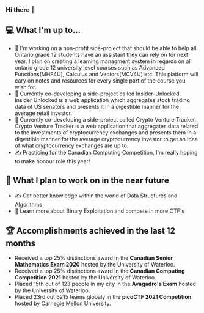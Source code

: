 ### Hi there 👋

## 💻 What I'm up to...
- 🔨 I'm working on a non-profit side-project that should be able to help all Ontario grade 12 students have an assistant they can rely on for next year. I plan on creating a learning managment system in regards on all ontario grade 12 university level courses such as Advanced Functions(MHF4U), Calculus and Vectors(MCV4U) etc. This platform will cary on notes and resources for every single part of the course you wish for. 
- 🔨 Currently co-developing a side-project called Insider-Unlocked. Insider Unlocked is a web application which aggregates stock trading data of US senators and presents it in a digestible manner for the average retail investor.
- 🔨 Currently co-developing a side-project called Crypto Venture Tracker. Crypto Venture Tracker is a web application that aggregates data related to the investments of cryptocurrency exchanges and presents them in a digestible manner for the average cryptocurrency investor to get an idea of what cryptocurrency exchanges are up to.
- ✍️ Practicing for the Canadian Computing Competition, I'm really hoping to make honour role this year!

## 🎯 What I plan to work on in the near future
- ✍️ Get better knowledge within the world of Data Structures and Algorithms
- 📖 Learn more about Binary Exploitation and compete in more CTF's

## 🏆 Accomplishments achieved in the last 12 months
- Received a top 25% distinctions award in the **Canadian Senior Mathematics Exam 2020** hosted by the University of Waterloo.
- Received a top 25% distinctions award in the **Canadian Computing Competition 2021** hosted by the University of Waterloo.
- Placed 15th out of 123 people in my city in the **Avagadro's Exam** hosted by the University of Waterloo.
- Placed 23rd out 6215 teams globaly in the **picoCTF 2021 Competition** hosted by Carnegie Mellon University.

